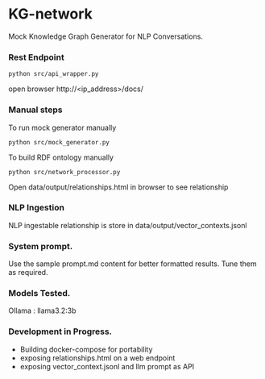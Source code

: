 # KG-network

Mock Knowledge Graph Generator for NLP Conversations.

### Rest Endpoint
```
python src/api_wrapper.py 
```
open browser http://<ip_address>/docs/

### Manual steps
To run mock generator manually
```
python src/mock_generator.py
```

To build RDF ontology  manually
```
python src/network_processor.py
```

Open data/output/relationships.html in browser to see relationship


### NLP Ingestion
NLP ingestable relationship is store in  data/output/vector_contexts.jsonl

### System prompt.
Use the sample prompt.md content for better formatted results. Tune them as required.

### Models Tested.
Ollama : llama3.2:3b


### Development in Progress. 
* Building docker-compose for portability
* exposing relationships.html on a web endpoint
* exposing vector_context.jsonl and llm prompt as API
 

